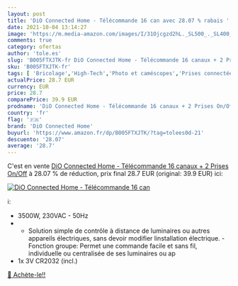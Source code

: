 ```yaml
---
layout: post
title: 'DiO Connected Home - Télécommande 16 can avec 28.07 % rabais '
date: 2021-10-04 13:14:27
image: 'https://m.media-amazon.com/images/I/31Ojcgzd2hL._SL500_._SL400_.jpg'
comments: true
category: ofertas
author: 'tole.es'
slug: 'B005FTXJTK-fr DiO Connected Home - Télécommande 16 canaux + 2 Prises On/Off'
sku: 'B005FTXJTK-fr'
tags: [ 'Bricolage','High-Tech','Photo et caméscopes','Prises connectées et intelligentes','Prises électriques et accessoires','dio connected home','Électricité', ]
actualPrice: 28.7 EUR
currency: EUR
price: 28.7
comparePrice: 39.9 EUR
prodname: 'DiO Connected Home - Télécommande 16 canaux + 2 Prises On/Off'
country: 'fr'
flag: '🇫🇷'
brand: 'DiO Connected Home'
buyurl: 'https://www.amazon.fr/dp/B005FTXJTK/?tag=tolees0d-21'
descuento: '28.07'
average: '28.7'
---
```


C'est en vente [DiO Connected Home - Télécommande 16 canaux + 2 Prises On/Off](https://www.amazon.fr/dp/B005FTXJTK/?tag=tolees0d-21)  à  28.07 % de réduction, prix final  28.7 EUR (original: 39.9 EUR) ici:

[![DiO Connected Home - Télécommande 16 can](https://m.media-amazon.com/images/I/31Ojcgzd2hL._SL500_._SL400_.jpg)](https://www.amazon.fr/dp/B005FTXJTK/?tag=tolees0d-21)

ℹ️:

- 3500W, 230VAC - 50Hz
- - Solution simple de contrôle à distance de luminaires ou autres appareils électriques, sans devoir modifier linstallation électrique. - Fonction groupe: Permet une commande facile et sans fil, individuelle ou centralisée de ses luminaires ou ap
- 1x 3V CR2032 (incl.)

[🛒 Achète-le!!](https://www.amazon.fr/dp/B005FTXJTK/?tag=tolees0d-21)
